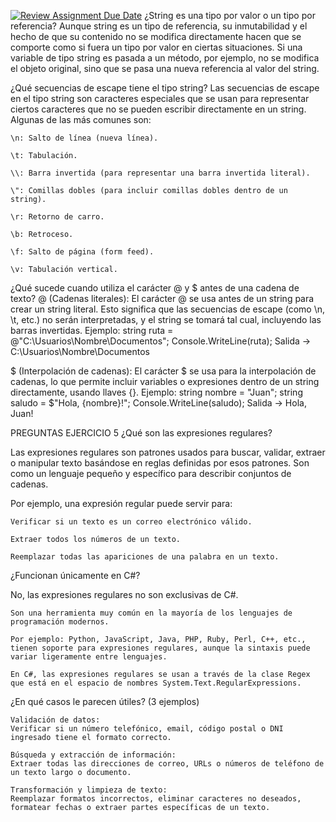 [![Review Assignment Due Date](https://classroom.github.com/assets/deadline-readme-button-22041afd0340ce965d47ae6ef1cefeee28c7c493a6346c4f15d667ab976d596c.svg)](https://classroom.github.com/a/24pP-Pw_)
¿String es una tipo por valor o un tipo por referencia?
Aunque string es un tipo de referencia, su inmutabilidad y el hecho de que su contenido no se modifica directamente hacen que se comporte como si fuera un tipo por valor en ciertas situaciones. Si una variable de tipo string es pasada a un método, por ejemplo, no se modifica el objeto original, sino que se pasa una nueva referencia al valor del string.


¿Qué secuencias de escape tiene el tipo string?
Las secuencias de escape en el tipo string son caracteres especiales que se usan para representar ciertos caracteres que no se pueden escribir directamente en un string. Algunas de las más comunes son:

    \n: Salto de línea (nueva línea).

    \t: Tabulación.

    \\: Barra invertida (para representar una barra invertida literal).

    \": Comillas dobles (para incluir comillas dobles dentro de un string).

    \r: Retorno de carro.

    \b: Retroceso.

    \f: Salto de página (form feed).

    \v: Tabulación vertical.


¿Qué sucede cuando utiliza el carácter @ y $ antes de una cadena de texto?
@ (Cadenas literales):
El carácter @ se usa antes de un string para crear un string literal. Esto significa que las secuencias de escape (como \n, \t, etc.) no serán interpretadas, y el string se tomará tal cual, incluyendo las barras invertidas. 
Ejemplo:
string ruta = @"C:\Usuarios\Nombre\Documentos";
Console.WriteLine(ruta);
Salida -> C:\Usuarios\Nombre\Documentos


$ (Interpolación de cadenas):
El carácter $ se usa para la interpolación de cadenas, lo que permite incluir variables o expresiones dentro de un string directamente, usando llaves {}.
Ejemplo:
string nombre = "Juan";
string saludo = $"Hola, {nombre}!";
Console.WriteLine(saludo);
Salida -> Hola, Juan!



PREGUNTAS EJERCICIO 5
¿Qué son las expresiones regulares?

Las expresiones regulares son patrones usados para buscar, validar, extraer o manipular texto basándose en reglas definidas por esos patrones. Son como un lenguaje pequeño y específico para describir conjuntos de cadenas.

Por ejemplo, una expresión regular puede servir para:

    Verificar si un texto es un correo electrónico válido.

    Extraer todos los números de un texto.

    Reemplazar todas las apariciones de una palabra en un texto.

¿Funcionan únicamente en C#?

No, las expresiones regulares no son exclusivas de C#.

    Son una herramienta muy común en la mayoría de los lenguajes de programación modernos.

    Por ejemplo: Python, JavaScript, Java, PHP, Ruby, Perl, C++, etc., tienen soporte para expresiones regulares, aunque la sintaxis puede variar ligeramente entre lenguajes.

    En C#, las expresiones regulares se usan a través de la clase Regex que está en el espacio de nombres System.Text.RegularExpressions.

¿En qué casos le parecen útiles? (3 ejemplos)

    Validación de datos:
    Verificar si un número telefónico, email, código postal o DNI ingresado tiene el formato correcto.

    Búsqueda y extracción de información:
    Extraer todas las direcciones de correo, URLs o números de teléfono de un texto largo o documento.

    Transformación y limpieza de texto:
    Reemplazar formatos incorrectos, eliminar caracteres no deseados, formatear fechas o extraer partes específicas de un texto.
